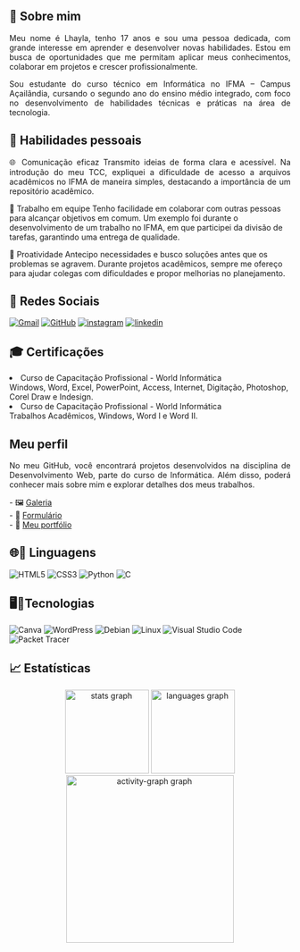 
<h2> 🌻 Sobre mim</h2> 
<p align="justify">Meu nome é Lhayla, tenho 17 anos e sou uma pessoa dedicada, com grande interesse em aprender e desenvolver novas habilidades. Estou em busca de oportunidades que me permitam aplicar meus conhecimentos, colaborar em projetos e crescer profissionalmente.</p>

<p align="justify">Sou estudante do curso técnico em Informática no IFMA – Campus Açailândia, cursando o segundo ano do ensino médio integrado, com foco no desenvolvimento de habilidades técnicas e práticas na área de tecnologia.</p>
  </a>
</div>
</div>
<h2> 🌻 Habilidades pessoais</h2> 
<p align="justify">🌐 Comunicação eficaz
Transmito ideias de forma clara e acessível. Na introdução do meu TCC, expliquei a dificuldade de acesso a arquivos acadêmicos no IFMA de maneira simples, destacando a importância de um repositório acadêmico.
  
🌟 Trabalho em equipe
Tenho facilidade em colaborar com outras pessoas para alcançar objetivos em comum. Um exemplo foi durante o desenvolvimento de um trabalho no IFMA, em que participei da divisão de tarefas, garantindo uma entrega de qualidade.

🔧 Proatividade
Antecipo necessidades e busco soluções antes que os problemas se agravem. Durante projetos acadêmicos, sempre me ofereço para ajudar colegas com dificuldades e propor melhorias no planejamento.</p>
  <h2> 📱 Redes Sociais</h2>
  <div align="letf">
    
  [![Gmail](https://img.shields.io/badge/Gmail-000?style=for-the-badge&logo=gmail&logoColor=white)](mailto:lhaylashamy@acad.ifma.edu.br)
  [![GitHub](https://img.shields.io/badge/GitHub-000?style=for-the-badge&logo=github&logoColor=white)](https://github.com/Lhayla-Shamy1)
  [![instagram](https://img.shields.io/badge/instagram-000?style=for-the-badge&logo=instagram&logoColor=blue)](https://www.instagram.com/lhaylashamy9)
  [![linkedin](https://img.shields.io/badge/linkedin-000?style=for-the-badge&logo=linkedin&logoColor=blue)](https://www.linkedin.com/in/lhayla-shamy-santos-fonseca-bba7a433a/)


<h2> 🎓 Certificações</h2>
<p align="justify"> <li> Curso de Capacitação Profissional - World Informática
<br>
Windows, Word, Excel, PowerPoint, Access, Internet, Digitação, Photoshop, Corel Draw e Indesign.
<br>
<li> Curso de Capacitação Profissional - World Informática
<br>
Trabalhos Acadêmicos, Windows, Word I e Word II.</p>

<h2>Meu perfil</h2> 
<p align="justify">No meu GitHub, você encontrará projetos desenvolvidos na disciplina de Desenvolvimento Web, parte do curso de Informática. Além disso, poderá conhecer mais sobre mim e explorar detalhes dos meus trabalhos.</p>
 - 🖼️ <a href= "https://lhayla-shamy1.github.io/Galeria---Studio-Ghibli/"> Galeria</a> <br>
 - 📝 <a href= "https://lhayla-shamy1.github.io/Contato/"> Formulário </a> <br>
 - 📂 <a href= "https://lhayla-shamy1.github.io/Meu-portf-lio/" >Meu portfólio</a> 
 

  </a>
</div>
<h2 align="left"> 🌐🌟 Linguagens</h2>

![HTML5](https://img.shields.io/badge/HTML5-000?style=for-the-badge&logo=html5)
![CSS3](https://img.shields.io/badge/CSS3-000?style=for-the-badge&logo=css3&logoColor=blue)
![Python](https://img.shields.io/badge/python-000?style=for-the-badge&logo=python&logoColor=ffdd54)
![C](https://img.shields.io/badge/C-000?style=for-the-badge&logo=c&logoColor=white)

<h2 align="left"> 🖥️🌟Tecnologias</h2>

![Canva](https://img.shields.io/badge/Canva-000?style=for-the-badge&logo=canva&logoColor=00C4CC)
![WordPress](https://img.shields.io/badge/WordPress-000?style=for-the-badge&logo=wordpress&logoColor=blue)
![Debian](https://img.shields.io/badge/Debian-000?style=for-the-badge&logo=debian&logoColor=A81D33)
![Linux](https://img.shields.io/badge/Linux-000?style=for-the-badge&logo=linux&logoColor=FCC624)
![Visual Studio Code](https://img.shields.io/badge/Visual%20Studio%20Code-000?style=for-the-badge&logo=visualstudiocode&logoColor=007ACC)
![Packet Tracer](https://img.shields.io/badge/Packet%20Tracer-000?style=for-the-badge&logo=cisco&logoColor=blue)




</div>
  
  <h2> 📈 Estatísticas</h2>
  <div align="center">
   <img src="https://github-readme-stats.vercel.app/api?username=Lhayla-Shamy1&hide_title=true&hide_rank=false&show_icons=true&include_all_commits=true&count_private=true&disable_animations=false&theme=github_dark&locale=pt-br&hide_border=true&order=1" height="150" alt="stats graph" /> 
    <img src="https://github-readme-stats.vercel.app/api/top-langs?username=Lhayla-Shamy1&locale=pt-br&hide_title=false&layout=compact&card_width=320&langs_count=9&theme=github_dark&hide_border=true&order=2&custom_title=Linguagens" height="150" alt="languages graph" />
  <img src="https://github-readme-activity-graph.vercel.app/graph?username=Lhayla-Shamy1&radius=16&theme=github-dark&area=true&order=5&hide_border=true" height="300" alt="activity-graph graph"  />
</div>
  </div>

  </div>

  </a>
</div>

</div>

<!--
**Lhayla-Shamy1/Lhayla-Shamy1** is a ✨ _special_ ✨ repository because its `README.md` (this file) appears on your GitHub profile.

Here are some ideas to get you started:

- 🔭 I’m currently working on ...
- 🌱 I’m currently learning ...
- 👯 I’m looking to collaborate on ...
- 🤔 I’m looking for help with ...
- 💬 Ask me about ...
- 📫 How to reach me: ...
- 😄 Pronouns: ...
- ⚡ Fun fact: ...
-->
